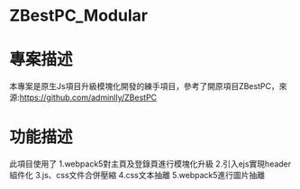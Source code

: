 # ZBestPC_Modular
# 專案描述
本專案是原生Js項目升級模塊化開發的練手項目，參考了開原項目ZBestPC，來源:https://github.com/adminlly/ZBestPC

# 功能描述
此項目使用了
1.webpack5對主頁及登錄頁進行模塊化升級
2.引入ejs實現header組件化
3.js、css文件合併壓縮
4.css文本抽離
5.webpack5進行圖片抽離
